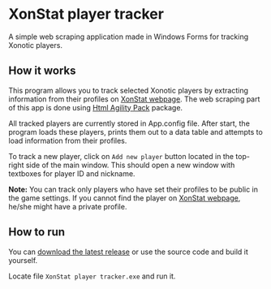 # XonStat player tracker
A simple web scraping application made in Windows Forms for tracking Xonotic players.

## How it works
This program allows you to track selected Xonotic players by extracting information from their profiles on [XonStat webpage](https://stats.xonotic.org).
The web scraping part of this app is done using [Html Agility Pack](https://html-agility-pack.net/) package. 

All tracked players are currently stored in App.config file. After start, the program loads these players, prints them out to a data table and attempts to load information from their profiles.

To track a new player, click on `Add new player` button located in the top-right side of the main window. This should open a new window with textboxes for player ID and nickname.

**Note:** You can track only players who have set their profiles to be public in the game settings. If you cannot find the player on [XonStat webpage](https://stats.xonotic.org), he/she might have a private profile.

## How to run
You can [download the latest release](https://github.com/VaclavPilat/XonStat-player-tracker/releases/) or use the source code and build it yourself. 

Locate file `XonStat player tracker.exe` and run it.